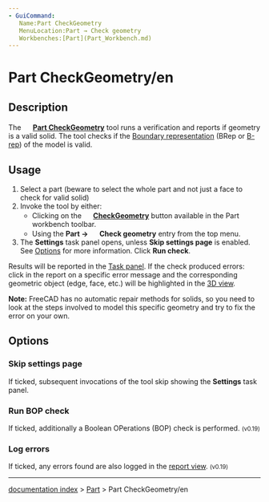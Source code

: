 ```yaml
---
- GuiCommand:
   Name:Part CheckGeometry‏‎
   MenuLocation:Part → Check geometry
   Workbenches:[Part](Part_Workbench.md)
---
```


# Part CheckGeometry/en

## Description

The **<img src="images/Part_CheckGeometry.svg" width=16px> [Part CheckGeometry](Part_CheckGeometry.md)** tool runs a verification and reports if geometry is a valid solid. The tool checks if the [Boundary representation](https://en.wikipedia.org/wiki/Boundary_representation) (BRep or [B-rep](Glossary#B.md)) of the model is valid.

## Usage

1.  Select a part (beware to select the whole part and not just a face to check for valid solid)
2.  Invoke the tool by either:
    -   Clicking on the **<img src="images/Part_CheckGeometry.svg" width=16px> [CheckGeometry](Part_CheckGeometry.md)** button available in the Part workbench toolbar.
    -   Using the **Part → <img src="images/Part_CheckGeometry.svg" width=16px> Check geometry** entry from the top menu.
3.  The **Settings** task panel opens, unless **Skip settings page** is enabled. See [Options](#Options.md) for more information. Click **Run check**.

Results will be reported in the [Task panel](Task_panel.md). If the check produced errors: click in the report on a specific error message and the corresponding geometric object (edge, face, etc.) will be highlighted in the [3D view](3D_view.md).

**Note:** FreeCAD has no automatic repair methods for solids, so you need to look at the steps involved to model this specific geometry and try to fix the error on your own.

## Options

### Skip settings page 

If ticked, subsequent invocations of the tool skip showing the **Settings** task panel.

### Run BOP check 

If ticked, additionally a Boolean OPerations (BOP) check is performed. <small>(v0.19)</small> 

### Log errors 

If ticked, any errors found are also logged in the [report view](Report_view.md). <small>(v0.19)</small>

---
[documentation index](../README.md) > [Part](Part_Workbench.md) > Part CheckGeometry/en
